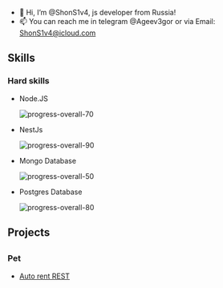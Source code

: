 - 👋 Hi, I’m @ShonS1v4, js developer from Russia!
- 📫 You can reach me in telegram @Ageev3gor or via Email: ShonS1v4@icloud.com

<h2> Skills </h2>
  <h3> Hard skills </h3>
  
   - Node.JS 
   		
      ![progress-overall-70](https://user-images.githubusercontent.com/48442694/146634900-bf79b866-6447-4d05-8087-3a68b23f3b3a.png)
   - NestJs 
   		
      ![progress-overall-90](https://user-images.githubusercontent.com/48442694/146634889-be0eca7d-33d6-49a5-81d9-ffd478c56bd5.png)
   - Mongo Database 
   		
      ![progress-overall-50](https://user-images.githubusercontent.com/48442694/146634865-75337b29-164f-4e8c-ae38-dc54fb3ff2b1.png)
   - Postgres Database 
   		
      ![progress-overall-80](https://user-images.githubusercontent.com/48442694/146634908-1c03ebdf-ca7a-4aa4-971b-9ac485a19fcd.png)


<h2> Projects <h2>
  <h3> Pet </h3>
  
  - [Auto rent REST](https://github.com/ShonS1v4/car-rent-rest-API)
